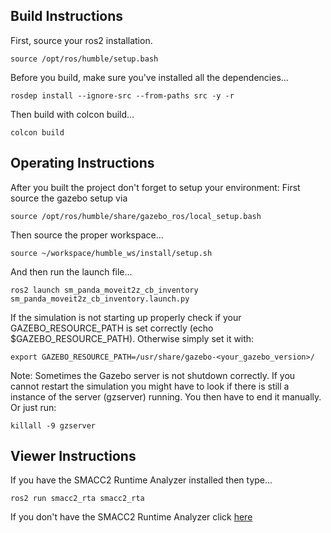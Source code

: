  <h2>Build Instructions</h2>

First, source your ros2 installation.
```
source /opt/ros/humble/setup.bash
```

Before you build, make sure you've installed all the dependencies...

```
rosdep install --ignore-src --from-paths src -y -r
```

Then build with colcon build...

```
colcon build
```
  <h2>Operating Instructions</h2>

After you built the project don't forget to setup your environment: First source the gazebo setup via

```
source /opt/ros/humble/share/gazebo_ros/local_setup.bash
```
Then source the proper workspace...

```
source ~/workspace/humble_ws/install/setup.sh
```

And then run the launch file...

```
ros2 launch sm_panda_moveit2z_cb_inventory sm_panda_moveit2z_cb_inventory.launch.py
```

If the simulation is not starting up properly check if your GAZEBO_RESOURCE_PATH is set correctly (echo $GAZEBO_RESOURCE_PATH). Otherwise simply set it with:

```
export GAZEBO_RESOURCE_PATH=/usr/share/gazebo-<your_gazebo_version>/
```

Note: Sometimes the Gazebo server is not shutdown correctly. If you cannot restart the simulation you might have to look if there is still a instance of the server (gzserver) running. You then have to end it manually. Or just run:
```
killall -9 gzserver
```

 <h2>Viewer Instructions</h2>
If you have the SMACC2 Runtime Analyzer installed then type...

```
ros2 run smacc2_rta smacc2_rta
```

If you don't have the SMACC2 Runtime Analyzer click <a href="https://robosoft.ai/product-category/smacc2-runtime-analyzer/">here</a>
